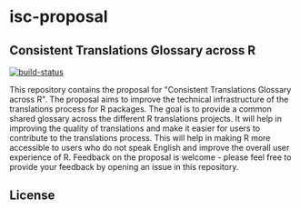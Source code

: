 # isc-proposal

## Consistent Translations Glossary across R

[![build-status](https://github.com/SaranjeetKaur/isc_proposal_translations/actions/workflows/publish-proposal.yaml/badge.svg)](https://github.com/SaranjeetKaur/isc_proposal_translations/actions/workflows/publish-proposal.yaml)

This repository contains the proposal for "Consistent Translations Glossary across R". The proposal aims to improve the technical infrastructure of the translations process for R packages. The goal is to provide a common shared glossary across the different R translations projects. It will help in improving the quality of translations and make it easier for users to contribute to the translations process. This will help in making R more accessible to users who do not speak English and improve the overall user experience of R. Feedback on the proposal is welcome - please feel free to provide your feedback by opening an issue in this repository.


## License

